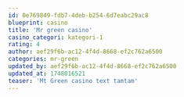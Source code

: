 ```yaml
---
id: 0e769849-fdb7-4deb-b254-6d7eabc29ac8
blueprint: casino
title: 'Mr green casino'
casino_categori: kategori-1
rating: 4
author: aef29f6b-ac12-4f4d-8668-ef2c762a6500
categories: mr-green
updated_by: aef29f6b-ac12-4f4d-8668-ef2c762a6500
updated_at: 1748016521
teaser: 'Mt Green casino text tamtam'
---
```

